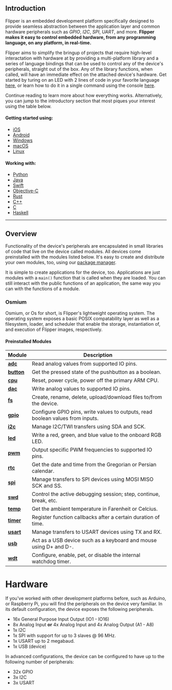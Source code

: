 ## Introduction

Flipper is an embedded development platform specifically designed to provide
seamless abstraction between the application layer and common hardware
peripherals such as *GPIO*, *I2C*, *SPI*, *UART*, and more. **Flipper makes it
easy to control embedded hardware, from any programming language, on any
platform, in real-time.**

Flipper aims to simplify the bringup of projects that require high-level
interactation with hardware at by providing a multi-platform library and a
series of language bindings that can be used to control any of the device's
peripherals, straight out of the box. Any of the library functions, when
called, will have an immediate effect on the attached device's hardware. Get
started by turing on an LED with 2 lines of code in your favorite language
[here](./getting-started.html), or learn how to do it in a single command
using the console [here](./getting-started.html#console).

Continue reading to learn more about how everything works. Alternatively, you
can jump to the introductory section that most piques your interest using the
table below.

#### Getting started using:
- [iOS](./getting-started.html#iOS)
- [Android](./getting-started.html#Android)
- [Windows](./getting-started.html#Windows)
- [macOS](./getting-started.html#macOS)
- [Linux](./getting-started.html#Linux)

#### Working with:
- [Python](./getting-started.html#Linux)
- [Java](./getting-started.html#macOS)
- [Swift](./getting-started.html#Windows)
- [Objective-C](./getting-started.html#Android)
- [Rust](./getting-started.html#iOS)
- [C++](./getting-started.html#iOS)
- [C](./getting-started.html#iOS)
- [Haskell](./getting-started.html#Linux)

---

## Overview

Functionality of the device's peripherals are encapsulated in small libraries
of code that live on the device called modules. All devices come preinstalled
with the modules listed below. It's easy to create and distribute your own
modules, too, using our [package manager](./package-manager.html).

It is simple to create applications for the device, too. Applications are just
modules with a `main()` function that is called when they are loaded. You can
still interact with the public functions of an application, the same way you
can with the functions of a module.

### Osmium

Osmium, or Os for short, is Flipper's lightweight operating system. The
operating system exposes a basic POSIX compatability layer as well as a
filesystem, loader, and scheduler that enable the storage, instantiation of,
and execution of Flipper images, respectively.

#### Preinstalled Modules

|Module|Description|
|-|-|
| [**adc**](modules-adc.html)       | Read analog values from supported IO pins.                                     |
| [**button**](modules-button.html) | Get the pressed state of the pushbutton as a boolean.                          |
| [**cpu**](modules-cpu.html)       | Reset, power cycle, power off the primary ARM CPU.                             |
| [**dac**](modules-dac.html)       | Write analog values to supported IO pins.                                      |
| [**fs**](modules-fs.html)         | Create, rename, delete, upload/download files to/from the device.              |
| [**gpio**](modules-gpio.html)     | Configure GPIO pins, write values to outputs, read boolean values from inputs. |
| [**i2c**](modules-i2c.html)       | Manage I2C/TWI transfers using SDA and SCK.                                    |
| [**led**](modules-led.html)       | Write a red, green, and blue value to the onboard RGB LED.                     |
| [**pwm**](modules-pwm.html)       | Output specific PWM frequencies to supported IO pins.                          |
| [**rtc**](modules-rtc.html)       | Get the date and time from the Gregorian or Persian calendar.                  |
| [**spi**](modules-spi.html)       | Manage transfers to SPI devices using MOSI MISO SCK and SS.                    |
| [**swd**](modules-swd.html)       | Control the active debugging session; step, continue, break, etc.              |
| [**temp**](modules-temp.html)     | Get the ambient temperature in Farenheit or Celcius.                           |
| [**timer**](modules-timer.html)   | Register function callbacks after a certain duration of time.                  |
| [**usart**](modules-usart.html)   | Manage transfers to USART devices using TX and RX.                             |
| [**usb**](modules-usb.html)       | Act as a USB device such as a keyboard and mouse using D+ and D-.              |
| [**wdt**](modules-wdt.html)       | Configure, enable, pet, or disable the internal watchdog timer.                |

# Hardware

If you've worked with other development platforms before, such as Arduino, or
Raspberry Pi, you will find the peripherals on the device very familiar. In
its default configuration, the device exposes the following peripherals.

 - 16x General Purpose Input Output (IO1 - IO16)
 - 8x Analog Input **or** 4x Analog Input and 4x Analog Output (A1 - A8)
 - 1x I2C
 - 1x SPI with support for up to 3 slaves @ 96 MHz.
 - 1x USART up to 2 megabaud.
 - 1x USB (device)

In advanced configurations, the device can be configured to have up to the
following number of peripherals:

- 32x GPIO
- 3x I2C
- 3x USART
